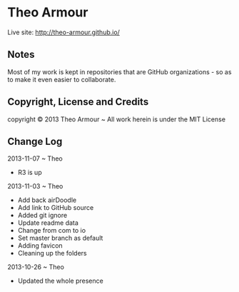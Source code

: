 Theo Armour
===========
Live site: http://theo-armour.github.io/

## Notes
Most of my work is kept in repositories that are GitHub organizations - so as to make it even easier to collaborate.

## Copyright, License and Credits
copyright &copy; 2013 Theo Armour ~ All work herein is under the MIT License

## Change Log

2013-11-07 ~ Theo

* R3 is up

2013-11-03 ~ Theo

* Add back airDoodle
* Add link to GitHub source
* Added git ignore
* Update readme data
* Change from com to io
* Set master branch as default
* Adding favicon
* Cleaning up the folders

2013-10-26 ~ Theo

* Updated the whole presence 


